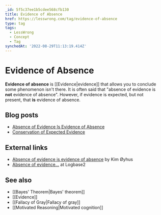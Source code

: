 ```yaml
---
_id: 5f5c37ee1b5cdee568cfb130
title: Evidence of Absence
href: https://lesswrong.com/tag/evidence-of-absence
type: tag
tags:
  - LessWrong
  - Concept
  - Tag
synchedAt: '2022-08-29T11:13:19.414Z'
---
```

# Evidence of Absence

**Evidence of absence** is [[Evidence|evidence]] that allows you to conclude some phenomenon isn't there. It is often said that "absence of evidence is **not** evidence of absence". However, if evidence is expected, but not present, that **is** evidence of absence.

## Blog posts

*   [Absence of Evidence Is Evidence of Absence](http://lesswrong.com/lw/ih/absence_of_evidence_is_evidence_of_absence/)
*   [Conservation of Expected Evidence](http://lesswrong.com/lw/ii/conservation_of_expected_evidence/)

## External links

*   [Absence of evidence is evidence of absence](http://oyhus.no/AbsenceOfEvidence.html) by Kim Øyhus
*   [Absence of evidence...](http://logbase2.blogspot.com/2009/01/absence-of-evidence.html) at Logbase2

## See also

*   [[Bayes' Theorem|Bayes' theorem]]
*   [[Evidence]]
*   [[Fallacy of Gray|Fallacy of gray]]
*   [[Motivated Reasoning|Motivated cognition]]